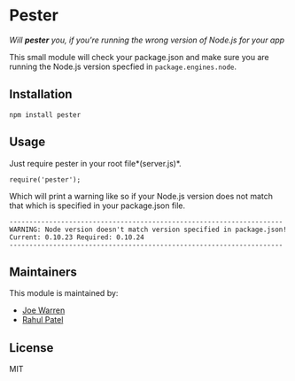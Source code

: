 Pester
===

*Will **pester** you, if you're running the wrong version of Node.js for your app*

This small module will check your package.json and make sure you are running the Node.js version specfied in `package.engines.node`.

## Installation

```
npm install pester
```

## Usage
Just require pester in your root file*(server.js)*.

```
require('pester');
```

Which will print a warning like so if your Node.js version does not match that which is specified in your package.json file.

```
---------------------------------------------------------------------
WARNING: Node version doesn't match version specified in package.json!
Current: 0.10.23 Required: 0.10.24
---------------------------------------------------------------------
```

## Maintainers

This module is maintained by:

* [Joe Warren](http://github.com/joezo)
* [Rahul Patel](http://github.com/rahulpatel)

## License
MIT